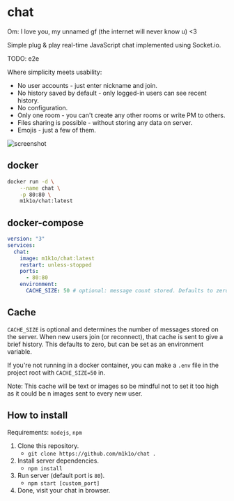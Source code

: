 # chat

Om: I love you, my unnamed gf (the internet will never know u) <3

Simple plug & play real-time JavaScript chat implemented using Socket.io.

TODO: e2e

Where simplicity meets usability:

* No user accounts - just enter nickname and join.
* No history saved by default - only logged-in users can see recent history.
* No configuration.
* Only one room - you can't create any other rooms or write PM to others.
* Files sharing is possible - without storing any data on server.
* Emojis - just a few of them.

![screenshot](https://raw.githubusercontent.com/m1k1o/chat/master/screenshot.png)

## docker

```sh
docker run -d \
	--name chat \
	-p 80:80 \
	m1k1o/chat:latest
```

## docker-compose

```yml
version: "3"
services:
  chat:
    image: m1k1o/chat:latest
    restart: unless-stopped
    ports:
      - 80:80
    environment:
      CACHE_SIZE: 50 # optional: message count stored. Defaults to zero.
 ```

## Cache
`CACHE_SIZE` is optional and determines the number of messages stored on the server. When new users join (or reconnect), that cache is sent to give a brief history. This defaults to zero, but can be set as an environment variable.

If you're not running in a docker container, you can make a `.env` file in the project root with `CACHE_SIZE=50` in.

Note: This cache will be text or images so be mindful not to set it too high as it could be n images sent to every new user.

## How to install

Requirements: `nodejs`, `npm`

1. Clone this repository.
	- `git clone https://github.com/m1k1o/chat .`
2. Install server dependencies.
	- `npm install`
3. Run server (default port is `80`).
	- `npm start [custom_port]`
4. Done, visit your chat in browser.
